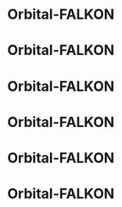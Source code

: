 # Orbital-FALKON
# Orbital-FALKON
# Orbital-FALKON
# Orbital-FALKON
# Orbital-FALKON
# Orbital-FALKON
